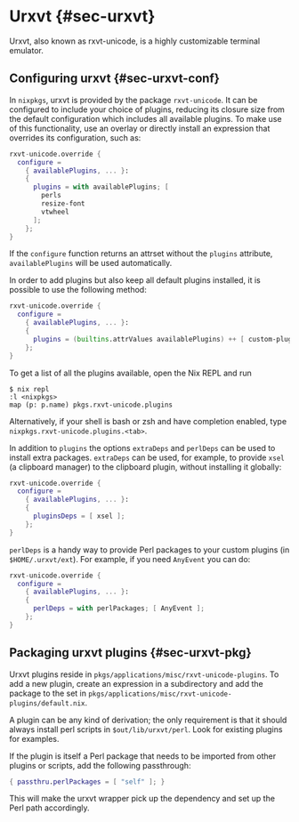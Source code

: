 # Urxvt {#sec-urxvt}

Urxvt, also known as rxvt-unicode, is a highly customizable terminal emulator.

## Configuring urxvt {#sec-urxvt-conf}

In `nixpkgs`, urxvt is provided by the package `rxvt-unicode`. It can be configured to include your choice of plugins, reducing its closure size from the default configuration which includes all available plugins. To make use of this functionality, use an overlay or directly install an expression that overrides its configuration, such as:

```nix
rxvt-unicode.override {
  configure =
    { availablePlugins, ... }:
    {
      plugins = with availablePlugins; [
        perls
        resize-font
        vtwheel
      ];
    };
}
```

If the `configure` function returns an attrset without the `plugins` attribute, `availablePlugins` will be used automatically.

In order to add plugins but also keep all default plugins installed, it is possible to use the following method:

```nix
rxvt-unicode.override {
  configure =
    { availablePlugins, ... }:
    {
      plugins = (builtins.attrValues availablePlugins) ++ [ custom-plugin ];
    };
}
```

To get a list of all the plugins available, open the Nix REPL and run

```ShellSession
$ nix repl
:l <nixpkgs>
map (p: p.name) pkgs.rxvt-unicode.plugins
```

Alternatively, if your shell is bash or zsh and have completion enabled, type `nixpkgs.rxvt-unicode.plugins.<tab>`.

In addition to `plugins` the options `extraDeps` and `perlDeps` can be used to install extra packages. `extraDeps` can be used, for example, to provide `xsel` (a clipboard manager) to the clipboard plugin, without installing it globally:

```nix
rxvt-unicode.override {
  configure =
    { availablePlugins, ... }:
    {
      pluginsDeps = [ xsel ];
    };
}
```

`perlDeps` is a handy way to provide Perl packages to your custom plugins (in `$HOME/.urxvt/ext`). For example, if you need `AnyEvent` you can do:

```nix
rxvt-unicode.override {
  configure =
    { availablePlugins, ... }:
    {
      perlDeps = with perlPackages; [ AnyEvent ];
    };
}
```

## Packaging urxvt plugins {#sec-urxvt-pkg}

Urxvt plugins reside in `pkgs/applications/misc/rxvt-unicode-plugins`. To add a new plugin, create an expression in a subdirectory and add the package to the set in `pkgs/applications/misc/rxvt-unicode-plugins/default.nix`.

A plugin can be any kind of derivation; the only requirement is that it should always install perl scripts in `$out/lib/urxvt/perl`. Look for existing plugins for examples.

If the plugin is itself a Perl package that needs to be imported from other plugins or scripts, add the following passthrough:

```nix
{ passthru.perlPackages = [ "self" ]; }
```

This will make the urxvt wrapper pick up the dependency and set up the Perl path accordingly.
